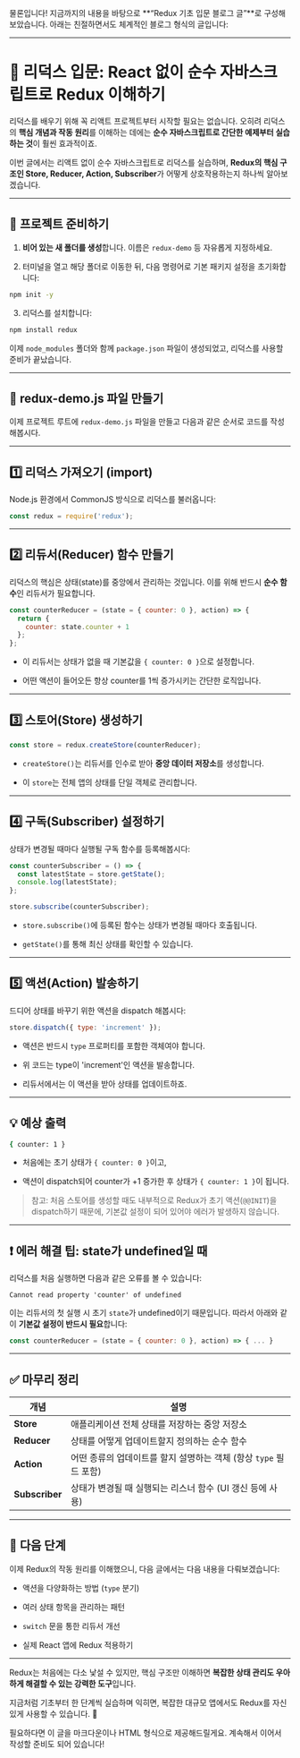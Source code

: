 물론입니다! 지금까지의 내용을 바탕으로 **“Redux 기초 입문 블로그 글”**로 구성해보았습니다. 아래는 친절하면서도 체계적인 블로그 형식의 글입니다:

---

# 🧠 리덕스 입문: React 없이 순수 자바스크립트로 Redux 이해하기

리덕스를 배우기 위해 꼭 리액트 프로젝트부터 시작할 필요는 없습니다. 오히려 리덕스의 **핵심 개념과 작동 원리**를 이해하는 데에는 **순수 자바스크립트로 간단한 예제부터 실습하는 것**이 훨씬 효과적이죠.

이번 글에서는 리액트 없이 순수 자바스크립트로 리덕스를 실습하며, **Redux의 핵심 구조인 Store, Reducer, Action, Subscriber**가 어떻게 상호작용하는지 하나씩 알아보겠습니다.

---

## 📁 프로젝트 준비하기

1. **비어 있는 새 폴더를 생성**합니다. 이름은 `redux-demo` 등 자유롭게 지정하세요.
    
2. 터미널을 열고 해당 폴더로 이동한 뒤, 다음 명령어로 기본 패키지 설정을 초기화합니다:
    

```bash
npm init -y
```

3. 리덕스를 설치합니다:
    

```bash
npm install redux
```

이제 `node_modules` 폴더와 함께 `package.json` 파일이 생성되었고, 리덕스를 사용할 준비가 끝났습니다.

---

## 🧾 redux-demo.js 파일 만들기

이제 프로젝트 루트에 `redux-demo.js` 파일을 만들고 다음과 같은 순서로 코드를 작성해봅시다.

---

## 1️⃣ 리덕스 가져오기 (import)

Node.js 환경에서 CommonJS 방식으로 리덕스를 불러옵니다:

```js
const redux = require('redux');
```

---

## 2️⃣ 리듀서(Reducer) 함수 만들기

리덕스의 핵심은 상태(state)를 중앙에서 관리하는 것입니다. 이를 위해 반드시 **순수 함수**인 리듀서가 필요합니다.

```js
const counterReducer = (state = { counter: 0 }, action) => {
  return {
    counter: state.counter + 1
  };
};
```

- 이 리듀서는 상태가 없을 때 기본값을 `{ counter: 0 }`으로 설정합니다.
    
- 어떤 액션이 들어오든 항상 counter를 1씩 증가시키는 간단한 로직입니다.
    

---

## 3️⃣ 스토어(Store) 생성하기

```js
const store = redux.createStore(counterReducer);
```

- `createStore()`는 리듀서를 인수로 받아 **중앙 데이터 저장소**를 생성합니다.
    
- 이 `store`는 전체 앱의 상태를 단일 객체로 관리합니다.
    

---

## 4️⃣ 구독(Subscriber) 설정하기

상태가 변경될 때마다 실행될 구독 함수를 등록해봅시다:

```js
const counterSubscriber = () => {
  const latestState = store.getState();
  console.log(latestState);
};

store.subscribe(counterSubscriber);
```

- `store.subscribe()`에 등록된 함수는 상태가 변경될 때마다 호출됩니다.
    
- `getState()`를 통해 최신 상태를 확인할 수 있습니다.
    

---

## 5️⃣ 액션(Action) 발송하기

드디어 상태를 바꾸기 위한 액션을 dispatch 해봅시다:

```js
store.dispatch({ type: 'increment' });
```

- 액션은 반드시 `type` 프로퍼티를 포함한 객체여야 합니다.
    
- 위 코드는 type이 'increment'인 액션을 발송합니다.
    
- 리듀서에서는 이 액션을 받아 상태를 업데이트하죠.
    

---

## 💡 예상 출력

```bash
{ counter: 1 }
```

- 처음에는 초기 상태가 `{ counter: 0 }`이고,
    
- 액션이 dispatch되어 counter가 +1 증가한 후 상태가 `{ counter: 1 }`이 됩니다.
    

> 참고: 처음 스토어를 생성할 때도 내부적으로 Redux가 초기 액션(`@@INIT`)을 dispatch하기 때문에, 기본값 설정이 되어 있어야 에러가 발생하지 않습니다.

---

## ❗ 에러 해결 팁: state가 undefined일 때

리덕스를 처음 실행하면 다음과 같은 오류를 볼 수 있습니다:

```
Cannot read property 'counter' of undefined
```

이는 리듀서의 첫 실행 시 초기 `state`가 undefined이기 때문입니다. 따라서 아래와 같이 **기본값 설정이 반드시 필요**합니다:

```js
const counterReducer = (state = { counter: 0 }, action) => { ... }
```

---

## ✅ 마무리 정리

|개념|설명|
|---|---|
|**Store**|애플리케이션 전체 상태를 저장하는 중앙 저장소|
|**Reducer**|상태를 어떻게 업데이트할지 정의하는 순수 함수|
|**Action**|어떤 종류의 업데이트를 할지 설명하는 객체 (항상 `type` 필드 포함)|
|**Subscriber**|상태가 변경될 때 실행되는 리스너 함수 (UI 갱신 등에 사용)|

---

## 🎯 다음 단계

이제 Redux의 작동 원리를 이해했으니, 다음 글에서는 다음 내용을 다뤄보겠습니다:

- 액션을 다양화하는 방법 (`type` 분기)
    
- 여러 상태 항목을 관리하는 패턴
    
- `switch` 문을 통한 리듀서 개선
    
- 실제 React 앱에 Redux 적용하기
    

---

Redux는 처음에는 다소 낯설 수 있지만, 핵심 구조만 이해하면 **복잡한 상태 관리도 우아하게 해결할 수 있는 강력한 도구**입니다.

지금처럼 기초부터 한 단계씩 실습하며 익히면, 복잡한 대규모 앱에서도 Redux를 자신 있게 사용할 수 있습니다. 💪

필요하다면 이 글을 마크다운이나 HTML 형식으로 제공해드릴게요. 계속해서 이어서 작성할 준비도 되어 있습니다!